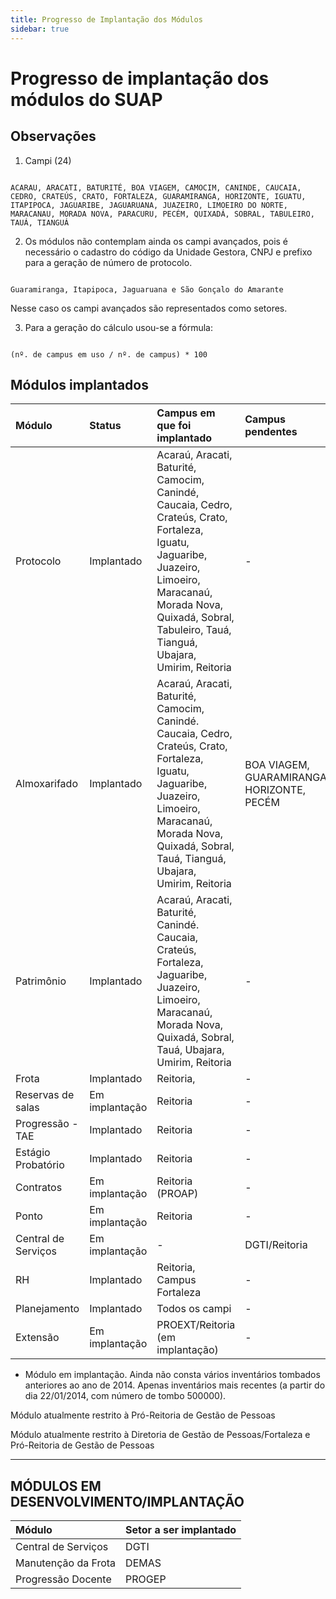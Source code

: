 ```yaml
---
title: Progresso de Implantação dos Módulos
sidebar: true
---
```


# Progresso de implantação dos módulos do SUAP

## Observações

1) Campi (24)

<code>
ACARAU, ARACATI, BATURITÉ, BOA VIAGEM, CAMOCIM, CANINDE, CAUCAIA, CEDRO, CRATEÚS, CRATO, FORTALEZA, GUARAMIRANGA, HORIZONTE, IGUATU, ITAPIPOCA, JAGUARIBE, JAGUARUANA, JUAZEIRO, LIMOEIRO DO NORTE, MARACANAU, MORADA NOVA, PARACURU, PECÉM, QUIXADÁ, SOBRAL, TABULEIRO, TAUÁ, TIANGUÁ
</code>

2) Os módulos não contemplam ainda os campi avançados, pois é necessário o cadastro do código da Unidade Gestora, CNPJ e prefixo para a geração de número de protocolo.

<code>
Guaramiranga, Itapipoca, Jaguaruana e São Gonçalo do Amarante
</code>

Nesse caso os campi avançados são representados como setores.

3) Para a geração do cálculo usou-se a fórmula:

<code>
(nº. de campus em uso / nº. de campus) * 100
</code>

## Módulos implantados


| Módulo | Status | Campus em que foi implantado | Campus pendentes | Percentual de uso (2017) |
| :------|  :-----| :----------------------------|  :---------------| :------------------------|
| Protocolo | Implantado |Acaraú, Aracati, Baturité, Camocim, Canindé, Caucaia, Cedro, Crateús, Crato, Fortaleza, Iguatu, Jaguaribe, Juazeiro, Limoeiro, Maracanaú, Morada Nova, Quixadá, Sobral, Tabuleiro, Tauá, Tianguá, Ubajara, Umirim, Reitoria | - | 100% |
| Almoxarifado | Implantado | Acaraú, Aracati, Baturité, Camocim, Canindé. Caucaia, Cedro, Crateús, Crato, Fortaleza, Iguatu, Jaguaribe, Juazeiro, Limoeiro, Maracanaú, Morada Nova, Quixadá, Sobral, Tauá, Tianguá, Ubajara, Umirim, Reitoria | BOA VIAGEM, GUARAMIRANGA, HORIZONTE, PECÉM | 95% |
| Patrimônio | Implantado | Acaraú, Aracati, Baturité, Canindé. Caucaia, Crateús, Fortaleza, Jaguaribe, Juazeiro, Limoeiro, Maracanaú, Morada Nova, Quixadá, Sobral, Tauá, Ubajara, Umirim, Reitoria | - | 75% * |
| Frota | Implantado | Reitoria,  | - |4% |
| Reservas de salas | Em implantação | Reitoria | - | 4% |
| Progressão - TAE | Implantado | Reitoria | - | 100% <nowiki>**</nowiki> |
| Estágio Probatório | Implantado | Reitoria | - | 100% <nowiki>**</nowiki> |
| Contratos | Em implantação | Reitoria (PROAP) | - | 4% |
| Ponto | Em implantação | Reitoria | - | 4% |
| Central de Serviços | Em implantação | - | DGTI/Reitoria | 4% |
| RH | Implantado | Reitoria, Campus Fortaleza | - | 100% <nowiki>***</nowiki> |
| Planejamento | Implantado | Todos os campi | - | 4% <nowiki>***</nowiki> |
| Extensão | Em implantação | PROEXT/Reitoria (em implantação) | - | 4% <nowiki>***</nowiki> |


* Módulo em implantação. Ainda não consta vários inventários tombados anteriores ao ano de 2014. Apenas inventários mais recentes (a partir do dia 22/01/2014, com número de tombo 500000).

 Módulo atualmente restrito à Pró-Reitoria de Gestão de Pessoas

 Módulo atualmente restrito à Diretoria de Gestão de Pessoas/Fortaleza e Pró-Reitoria de Gestão de Pessoas

----------------

## MÓDULOS EM DESENVOLVIMENTO/IMPLANTAÇÃO


| Módulo | Setor a ser implantado |
| :------|  :---------------------|
| Central de Serviços | DGTI |
| Manutenção da Frota | DEMAS |
| Progressão Docente | PROGEP |
